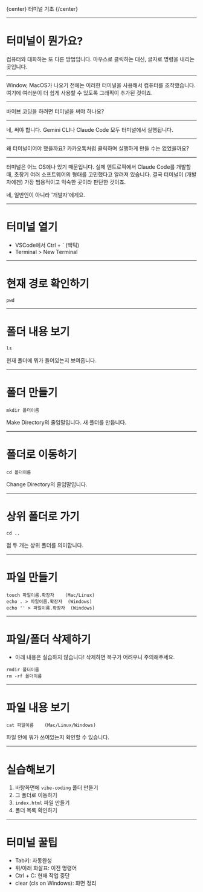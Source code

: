 {center}
터미널 기초
{/center}

---

# 터미널이 뭔가요?

컴퓨터와 대화하는 또 다른 방법입니다. 마우스로 클릭하는 대신, 글자로 명령을 내리는 곳입니다.

---

Window, MacOS가 나오기 전에는 이러한 터미널을 사용해서 컴퓨터를 조작했습니다. 여기에 여러분이 더 쉽게 사용할 수 있도록 그래픽이 추가된 것이죠.

---

바이브 코딩을 하려면 터미널을 써야 하나요?

---

네, 써야 합니다. Gemini CLI나 Claude Code 모두 터미널에서 실행됩니다.

---

왜 터미널이어야 했을까요? 카카오톡처럼 클릭하며 실행하게 만들 수는 없었을까요?

---

터미널은 어느 OS에나 있기 때문입니다. 실제 앤트로픽에서 Claude Code를 개발할 때, 초창기 여러 소프트웨어의 형태를 고민했다고 알려져 있습니다. 결국 터미널이 (개발자에겐) 가장 범용적이고 익숙한 곳이라 판단한 것이죠.

네, 일반인이 아니라 '개발자'에게요.

---

# 터미널 열기

* VSCode에서 Ctrl + ` (백틱)
* Terminal > New Terminal

---

# 현재 경로 확인하기

```
pwd
```

---


# 폴더 내용 보기

```
ls
```

현재 폴더에 뭐가 들어있는지 보여줍니다.

---

# 폴더 만들기

```
mkdir 폴더이름
```

Make Directory의 줄임말입니다. 새 폴더를 만듭니다.

---

# 폴더로 이동하기

```
cd 폴더이름
```

Change Directory의 줄임말입니다.

---

# 상위 폴더로 가기

```
cd ..
```

점 두 개는 상위 폴더를 의미합니다.

---

# 파일 만들기

```
touch 파일이름.확장자    (Mac/Linux)
echo . > 파일이름.확장자  (Windows)
echo '' > 파일이름.확장자  (Windows)
```

---

# 파일/폴더 삭제하기

* 아래 내용은 실습하지 않습니다! 삭제하면 복구가 어려우니 주의해주세요.

```
rmdir 폴더이름
rm -rf 폴더이름
```

---

# 파일 내용 보기

```
cat 파일이름    (Mac/Linux/Windows)
```

파일 안에 뭐가 쓰여있는지 확인할 수 있습니다.

---

# 실습해보기

1. 바탕화면에 `vibe-coding` 폴더 만들기
2. 그 폴더로 이동하기
3. `index.html` 파일 만들기
4. 폴더 목록 확인하기

---

# 터미널 꿀팁

* Tab키: 자동완성
* 위/아래 화살표: 이전 명령어
* Ctrl + C: 현재 작업 중단
* clear (cls on Windows): 화면 정리